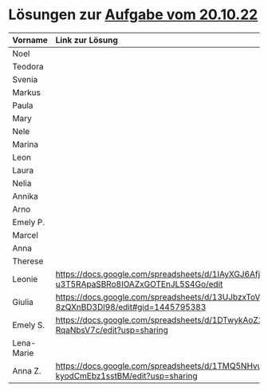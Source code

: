 # Lösungen zur [Aufgabe vom 20.10.22](https://github.com/die-macher/unterricht/blob/main/2022-10-20.md)


| Vorname    | Link zur Lösung |
|:---------- |:--------------- |
| Noel       |                 |
| Teodora    |                 |
| Svenia     |                 |
| Markus     |                 |
| Paula      |                 |
| Mary       |                 |
| Nele       |                 |
| Marina     |                 |
| Leon       |                 |
| Laura      |                 |
| Nelia      |                 |
| Annika     |                 |
| Arno       |                 |
| Emely P.   |                 |
| Marcel     |                 |
| Anna       |                 |
| Therese    |                 |
| Leonie     | https://docs.google.com/spreadsheets/d/1IAyXGJ6AfjpB-u3T5RApaSBRo8IOAZxGOTEnJL5S4Go/edit                |
| Giulia     | https://docs.google.com/spreadsheets/d/13UJbzxToVva-J6KnaXtboHD4E9t8v3-8zQXnBD3Dl98/edit#gid=1445795383                |
| Emely S.   |  https://docs.google.com/spreadsheets/d/1DTwykAoZ2FjT2eqiyrcG1oicctMrE6p81-RqaNbsV7c/edit?usp=sharing               |
| Lena-Marie |                 |
| Anna Z.    |  https://docs.google.com/spreadsheets/d/1TMQ5NHvuExfYqNUFYT5xhZUXccJ-kyodCmEbz1sstBM/edit?usp=sharing               |

